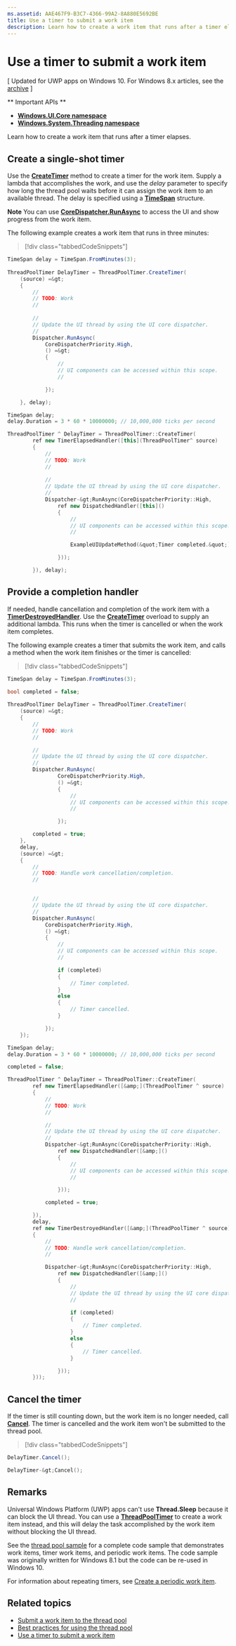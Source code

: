 ```yaml
---
ms.assetid: AAE467F9-B3C7-4366-99A2-8A880E5692BE
title: Use a timer to submit a work item
description: Learn how to create a work item that runs after a timer elapses.
---
```

# Use a timer to submit a work item

\[ Updated for UWP apps on Windows 10. For Windows 8.x articles, see the [archive](http://go.microsoft.com/fwlink/p/?linkid=619132) \]

** Important APIs **

-   [**Windows.UI.Core namespace**](https://msdn.microsoft.com/library/windows/apps/BR208383)
-   [**Windows.System.Threading namespace**](https://msdn.microsoft.com/library/windows/apps/BR229642)

Learn how to create a work item that runs after a timer elapses.

## Create a single-shot timer

Use the [**CreateTimer**](https://msdn.microsoft.com/library/windows/apps/Hh967921) method to create a timer for the work item. Supply a lambda that accomplishes the work, and use the *delay* parameter to specify how long the thread pool waits before it can assign the work item to an available thread. The delay is specified using a [**TimeSpan**](https://msdn.microsoft.com/library/windows/apps/BR225996) structure.

**Note**  You can use [**CoreDispatcher.RunAsync**](https://msdn.microsoft.com/library/windows/apps/Hh750317) to access the UI and show progress from the work item.

The following example creates a work item that runs in three minutes:

> [!div class="tabbedCodeSnippets"]
``` csharp
TimeSpan delay = TimeSpan.FromMinutes(3);
            
ThreadPoolTimer DelayTimer = ThreadPoolTimer.CreateTimer(
    (source) =&gt;
    {
        // 
        // TODO: Work
        // 
        
        // 
        // Update the UI thread by using the UI core dispatcher.
        // 
        Dispatcher.RunAsync(
            CoreDispatcherPriority.High,
            () =&gt;
            {
                // 
                // UI components can be accessed within this scope.
                // 

            });

    }, delay);
```
``` cpp
TimeSpan delay;
delay.Duration = 3 * 60 * 10000000; // 10,000,000 ticks per second

ThreadPoolTimer ^ DelayTimer = ThreadPoolTimer::CreateTimer(
        ref new TimerElapsedHandler([this](ThreadPoolTimer^ source)
        {
            // 
            // TODO: Work
            // 
            
            // 
            // Update the UI thread by using the UI core dispatcher.
            // 
            Dispatcher-&gt;RunAsync(CoreDispatcherPriority::High,
                ref new DispatchedHandler([this]()
                {
                    // 
                    // UI components can be accessed within this scope.
                    // 

                    ExampleUIUpdateMethod(&quot;Timer completed.&quot;);

                }));

        }), delay);
```

## Provide a completion handler

If needed, handle cancellation and completion of the work item with a [**TimerDestroyedHandler**](https://msdn.microsoft.com/library/windows/apps/Hh967926). Use the [**CreateTimer**](https://msdn.microsoft.com/library/windows/apps/Hh967921) overload to supply an additional lambda. This runs when the timer is cancelled or when the work item completes.

The following example creates a timer that submits the work item, and calls a method when the work item finishes or the timer is cancelled:

> [!div class="tabbedCodeSnippets"]
``` csharp
TimeSpan delay = TimeSpan.FromMinutes(3);
            
bool completed = false;

ThreadPoolTimer DelayTimer = ThreadPoolTimer.CreateTimer(
    (source) =&gt;
    {
        // 
        // TODO: Work
        // 

        // 
        // Update the UI thread by using the UI core dispatcher.
        // 
        Dispatcher.RunAsync(
                CoreDispatcherPriority.High,
                () =&gt;
                {
                    // 
                    // UI components can be accessed within this scope.
                    // 

                });

        completed = true;
    },
    delay,
    (source) =&gt;
    {
        // 
        // TODO: Handle work cancellation/completion.
        // 


        // 
        // Update the UI thread by using the UI core dispatcher.
        // 
        Dispatcher.RunAsync(
            CoreDispatcherPriority.High,
            () =&gt;
            {
                // 
                // UI components can be accessed within this scope.
                // 

                if (completed)
                {
                    // Timer completed.
                }
                else
                {
                    // Timer cancelled.
                }

            });
    });
```
``` cpp
TimeSpan delay;
delay.Duration = 3 * 60 * 10000000; // 10,000,000 ticks per second

completed = false;

ThreadPoolTimer ^ DelayTimer = ThreadPoolTimer::CreateTimer(
        ref new TimerElapsedHandler([&amp;](ThreadPoolTimer ^ source)
        {
            // 
            // TODO: Work
            // 

            // 
            // Update the UI thread by using the UI core dispatcher.
            // 
            Dispatcher-&gt;RunAsync(CoreDispatcherPriority::High,
                ref new DispatchedHandler([&amp;]()
                {
                    // 
                    // UI components can be accessed within this scope.
                    // 

                }));

            completed = true;

        }),
        delay,
        ref new TimerDestroyedHandler([&amp;](ThreadPoolTimer ^ source)
        {
            // 
            // TODO: Handle work cancellation/completion.
            // 

            Dispatcher-&gt;RunAsync(CoreDispatcherPriority::High,
                ref new DispatchedHandler([&amp;]()
                {
                    // 
                    // Update the UI thread by using the UI core dispatcher.
                    // 

                    if (completed)
                    {
                        // Timer completed.
                    }
                    else
                    {
                        // Timer cancelled.
                    }

                }));
        }));
```

## Cancel the timer

If the timer is still counting down, but the work item is no longer needed, call [**Cancel**](https://msdn.microsoft.com/library/windows/apps/BR230588). The timer is cancelled and the work item won't be submitted to the thread pool.

> [!div class="tabbedCodeSnippets"]
``` csharp
DelayTimer.Cancel();
```
``` cpp
DelayTimer-&gt;Cancel();
```

## Remarks

Universal Windows Platform (UWP) apps can't use **Thread.Sleep** because it can block the UI thread. You can use a [**ThreadPoolTimer**](https://msdn.microsoft.com/library/windows/apps/BR230587) to create a work item instead, and this will delay the task accomplished by the work item without blocking the UI thread.

See the [thread pool sample](http://go.microsoft.com/fwlink/p/?linkid=255387) for a complete code sample that demonstrates work items, timer work items, and periodic work items. The code sample was originally written for Windows 8.1 but the code can be re-used in Windows 10.

For information about repeating timers, see [Create a periodic work item](create-a-periodic-work-item.md).

## Related topics

* [Submit a work item to the thread pool](submit-a-work-item-to-the-thread-pool.md)
* [Best practices for using the thread pool](best-practices-for-using-the-thread-pool.md)
* [Use a timer to submit a work item](use-a-timer-to-submit-a-work-item.md)
 

 



<!--HONumber=May16_HO4-->


